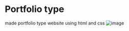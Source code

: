 # Portfolio type

made portfolio type website using html and css
![image](https://github.com/user-attachments/assets/52d0ac96-8843-4126-a7e8-d4390cff62b2)
